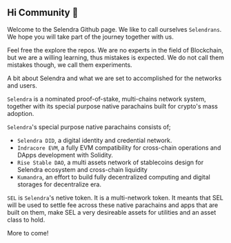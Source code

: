 ## Hi Community 👋

Welcome to the Selendra Github page. We like to call ourselves `Selendrans`. We hope you will take part of the journey together with us. 

Feel free the explore the repos. We are no experts in the field of Blockchain, but we are a willing learning, thus mistakes is expected. We do not call them mistakes though, we call them experiments.

A bit about Selendra and what we are set to accomplished for the networks and users. 

`Selendra` is a nominated proof-of-stake, multi-chains network system, together with its special purpose native parachains built for crypto's mass adoption.

`Selendra`'s special purpose native parachains consists of; 
- `Selendra DID`, a digital identity and credential network. 
- `Indracore EVM`, a fully EVM compatibility for cross-chain operations and DApps development with Solidity.
- `Rise Stable DAO`, a multi assets network of stablecoins design for Selendra ecosystem and cross-chain liquidity
- `Kumandra`, an effort to build fully decentralized computing and digital storages for decentralize era.

`SEL` is `Selendra`'s netive token. It is a multi-network token. It meants that SEL will be used to settle fee across these native parachains and apps that are built on them, make SEL a very desireable assets for utilities and an asset class to hold.   

More to come!

<!--

**Here are some ideas to get you started:**

🙋‍♀️ A short introduction - what is your organization all about?
🌈 Contribution guidelines - how can the community get involved?
👩‍💻 Useful resources - where can the community find your docs? Is there anything else the community should know?
🍿 Fun facts - what does your team eat for breakfast?
🧙 Remember, you can do mighty things with the power of [Markdown](https://docs.github.com/github/writing-on-github/getting-started-with-writing-and-formatting-on-github/basic-writing-and-formatting-syntax)
-->
